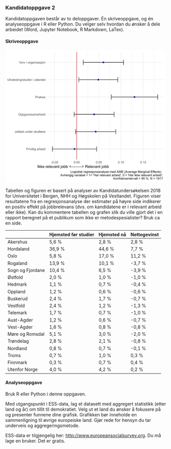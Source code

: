 
### Kandidatoppgave 2

Kandidatoppgaven består av to deloppgaver. Én skriveoppgave, og én analyseoppgave i R eller Python. Du velger selv hvordan du ønsker å dele arbeidet (Word, Jupyter Notebook, R Markdown, LaTex). 

#### Skriveoppgave 
<img src="/resources/regresjon.png" width="500"/>

Tabellen og figuren er basert på analyser av Kandidatundersøkelsen 2018 for Universitetet i Bergen, NHH og Høgskolen på Vestlandet. Figuren viser resultatene fra en regresjonsanalyse der estimater på høyre side indikerer en positiv effekt på jobbrelevans (dvs. om kandidatene er i relevant arbeid eller ikke). Kan du kommentere tabellen og grafen slik du ville gjort det i en rapport beregnet på et publikum som ikke er metodespesialister? Bruk ca en side.

|                   |Hjemsted før studier   |	Hjemsted nå |Nettogevinst   |
|---                |---                    |---            |---            |
|Akershus           |5,6 %                  |2,8 %          |2,8 %          |
|Hordaland          |36,9 %                 |44,6 %         |7,7 %          |
|Oslo               |5,8 %                  |17,0 %         |11,2 %         |
|Rogaland           |13,9 %                 |10,1 %         |-3,7 %         |
|Sogn og Fjordane	|10,4 %                 |6,5 %          |-3,9 %         |
|Østfold            |2,0 %                  |1,0 %          |-1,0 %         |
|Hedmark            |1,1 %                  |0,7 %          |-0,4 %         |
|Oppland	        |1,2 %                  |0,6 %          |-0,6 %         |
|Buskerud           |2,4 %                  |1,7 %          |-0,7 %         |
|Vestfold           |2,4 %	                |1,2 %	        |-1,3 %         |
|Telemark	        |1,7 %	                |0,7 %	        |-1,0 %         |
|Aust-Agder	        |1,2 %	                |0,6 %	        |-0,7 %         |
|Vest-Agder	        |1,6 %	                |0,8 %	        |-0,8 %         |
|Møre og Romsdal	|5,1 %	                |3,0 %	        |-2,0 %         |
|Trøndelag	        |2,8 %	                |2,1 %	        |-0,8 %         |
|Nordland	        |0,8 %	                |0,7 %	        |-0,1 %         |
|Troms	            |0,7 %	                |1,0 %	        |0,3 %          |
|Finnmark	        |0,3 %	                |0,7 %	        |0,4 %          |
|Utenfor Norge	    |4,0 %	                |4,2 %	        |0,2 %          |

#### Analyseoppgave

Bruk R eller Python i denne oppgaven. 

Med utgangspunkt i ESS-data, lag et datasett med aggregert statistikk (etter land og år) om tillit til demokratiet. Velg ut et land du ønsker å fokusere på og presenter funnene dine grafisk. Grafikken bør inneholde en sammenligning til øvrige europeiske land. Gjør rede for hensyn du tar underveis og aggregeringsmetode.

ESS-data er tilgjengelig her: http://www.europeansocialsurvey.org. Du må lage en bruker. Det er gratis. 
